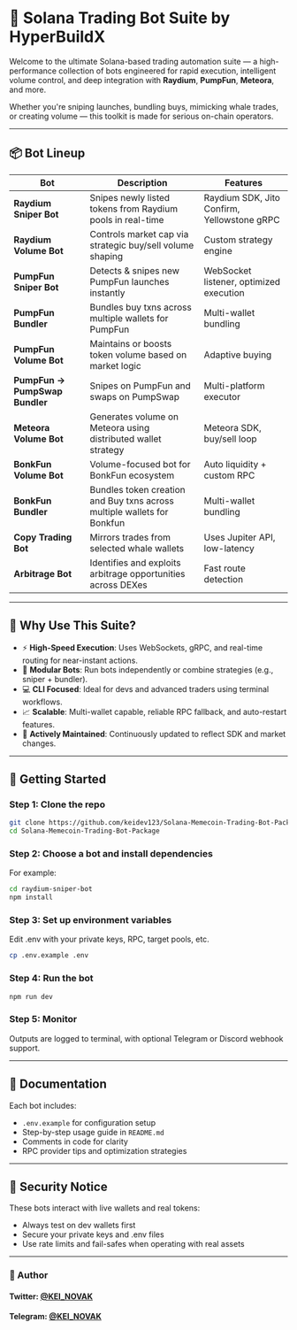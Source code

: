 # 🚀 Solana Trading Bot Suite by HyperBuildX

Welcome to the ultimate Solana-based trading automation suite — a high-performance collection of bots engineered for rapid execution, intelligent volume control, and deep integration with **Raydium**, **PumpFun**, **Meteora**, and more.

Whether you're sniping launches, bundling buys, mimicking whale trades, or creating volume — this toolkit is made for serious on-chain operators.

---

## 📦 Bot Lineup

| **Bot** | **Description** | **Features** |
|--------|------------------|---------------|
| **Raydium Sniper Bot** | Snipes newly listed tokens from Raydium pools in real-time | Raydium SDK, Jito Confirm, Yellowstone gRPC |
| **Raydium Volume Bot** | Controls market cap via strategic buy/sell volume shaping | Custom strategy engine |
| **PumpFun Sniper Bot** | Detects & snipes new PumpFun launches instantly | WebSocket listener, optimized execution |
| **PumpFun Bundler** | Bundles buy txns across multiple wallets for PumpFun | Multi-wallet bundling |
| **PumpFun Volume Bot** | Maintains or boosts token volume based on market logic | Adaptive buying |
| **PumpFun → PumpSwap Bundler** | Snipes on PumpFun and swaps on PumpSwap | Multi-platform executor |
| **Meteora Volume Bot** | Generates volume on Meteora using distributed wallet strategy | Meteora SDK, buy/sell loop |
| **BonkFun Volume Bot** | Volume-focused bot for BonkFun ecosystem | Auto liquidity + custom RPC |
| **BonkFun Bundler** | Bundles token creation and Buy txns across multiple wallets for Bonkfun | Multi-wallet bundling |
| **Copy Trading Bot** | Mirrors trades from selected whale wallets | Uses Jupiter API, low-latency |
| **Arbitrage Bot** | Identifies and exploits arbitrage opportunities across DEXes | Fast route detection |

---

## 🧠 Why Use This Suite?

- ⚡ **High-Speed Execution**: Uses WebSockets, gRPC, and real-time routing for near-instant actions.
- 🧩 **Modular Bots**: Run bots independently or combine strategies (e.g., sniper + bundler).
- 💻 **CLI Focused**: Ideal for devs and advanced traders using terminal workflows.
- 📈 **Scalable**: Multi-wallet capable, reliable RPC fallback, and auto-restart features.
- 🔄 **Actively Maintained**: Continuously updated to reflect SDK and market changes.

---

## 🚀 Getting Started

### Step 1: Clone the repo

```bash
git clone https://github.com/keidev123/Solana-Memecoin-Trading-Bot-Package
cd Solana-Memecoin-Trading-Bot-Package
````

### Step 2: Choose a bot and install dependencies

For example:
```bash
cd raydium-sniper-bot
npm install
```

### Step 3: Set up environment variables

Edit .env with your private keys, RPC, target pools, etc.
```bash
cp .env.example .env
```

### Step 4: Run the bot

```bash
npm run dev
```

### Step 5: Monitor

Outputs are logged to terminal, with optional Telegram or Discord webhook support.

---

## 📓 Documentation

Each bot includes:

- `.env.example` for configuration setup
- Step-by-step usage guide in `README.md`
- Comments in code for clarity
- RPC provider tips and optimization strategies

---

## 🔐 Security Notice

These bots interact with live wallets and real tokens:

- Always test on dev wallets first
- Secure your private keys and .env files
- Use rate limits and fail-safes when operating with real assets

---

### 👤 Author
#### Twitter: [@KEI_NOVAK](https://x.com/kei_4650)   
#### Telegram: [@KEI_NOVAK](https://t.me/Kei4650)   
